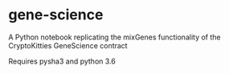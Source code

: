 # gene-science

A Python notebook replicating the mixGenes functionality of the CryptoKitties GeneScience contract

Requires pysha3 and python 3.6
